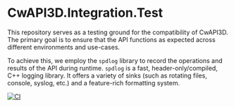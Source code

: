 # CwAPI3D.Integration.Test

This repository serves as a testing ground for the compatibility of CwAPI3D. The primary goal is to ensure that the API functions as expected across different environments and use-cases.

To achieve this, we employ the `spdlog` library to record the operations and results of the API during runtime. `spdlog` is a fast, header-only/compiled, C++ logging library. It offers a variety of sinks (such as rotating files, console, syslog, etc.) and a feature-rich formatting system.


[![CI](https://github.com/Brunner246/CwAPI3D.Integration.Test/actions/workflows/main.yml/badge.svg)](https://github.com/Brunner246/CwAPI3D.Integration.Test/actions/workflows/main.yml)
